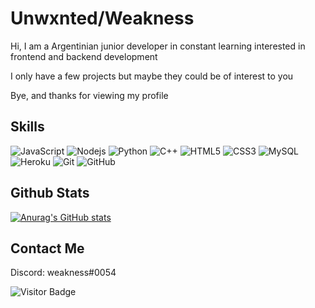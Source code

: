 # Unwxnted/Weakness
Hi, I am a Argentinian junior developer in constant learning interested in frontend and backend development

I only have a few projects but maybe they could be of interest to you

Bye, and thanks for viewing my profile
## Skills
![JavaScript](https://img.shields.io/badge/-JavaScript-black?style=flat-square&logo=javascript)
![Nodejs](https://img.shields.io/badge/-Nodejs-black?style=flat-square&logo=Node.js)
![Python](https://img.shields.io/badge/-Python-black?style=flat-square&logo=Python)
![C++](https://img.shields.io/badge/-C++-00599C?style=flat-square&logo=c)
![HTML5](https://img.shields.io/badge/-HTML5-E34F26?style=flat-square&logo=html5&logoColor=white)
![CSS3](https://img.shields.io/badge/-CSS3-1572B6?style=flat-square&logo=css3)
![MySQL](https://img.shields.io/badge/-MySQL-black?style=flat-square&logo=mysql)
![Heroku](https://img.shields.io/badge/-Heroku-430098?style=flat-square&logo=heroku)
![Git](https://img.shields.io/badge/-Git-black?style=flat-square&logo=git)
![GitHub](https://img.shields.io/badge/-GitHub-181717?style=flat-square&logo=github)

## Github Stats
[![Anurag's GitHub stats](https://github-readme-stats.vercel.app/api?username=unwxnted&theme=tokyonight)](https://github.com/anuraghazra/github-readme-stats)

## Contact Me

Discord: weakness#0054

![Visitor Badge](https://visitor-badge.laobi.icu/badge?page_id=unwxnted.unwxnted)

